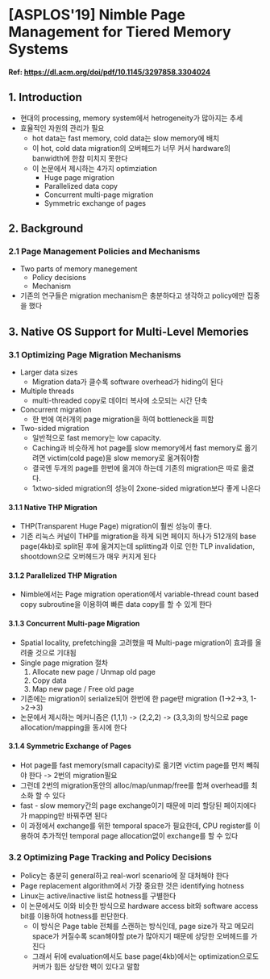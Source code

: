 # [ASPLOS'19] Nimble Page Management for Tiered Memory Systems

#### Ref: <a><https://dl.acm.org/doi/pdf/10.1145/3297858.3304024></a>

## 1. Introduction
* 현대의 processing, memory system에서 hetrogeneity가 많아지는 추세
* 효율적인 자원의 관리가 필요
  * hot data는 fast memory, cold data는 slow memory에 배치
  * 이 hot, cold data migration의 오버헤드가 너무 커서 hardware의 banwidth에 한참 미치지 못한다
  * 이 논문에서 제시하는 4가지 optimziation
    * Huge page migration
    * Parallelized data copy
    * Concurrent multi-page migration
    * Symmetric exchange of pages

## 2. Background 
### 2.1 Page Management Policies and Mechanisms
* Two parts of memory manegement
  * Policy decisions
  * Mechanism
* 기존의 연구들은 migration mechanism은 충분하다고 생각하고 policy에만 집중을 했다

## 3. Native OS Support for Multi-Level Memories
### 3.1 Optimizing Page Migration Mechanisms
* Larger data sizes
  * Migration data가 클수록 software overhead가 hiding이 된다
* Multiple threads
  * multi-threaded copy로 데이터 복사에 소모되는 시간 단축
* Concurrent migration
  * 한 번에 여러개의 page migration을 하여 bottleneck을 피함
* Two-sided migration
  * 일반적으로 fast memory는 low capacity.
  * Caching과 비슷하게 hot page를 slow memory에서 fast memory로 옮기려면 victim(cold page)을 slow memory로 옮겨줘야함
  * 결국엔 두개의 page를 한번에 옮겨야 하는데 기존의 migration은 따로 옮겼다.
  * 1xtwo-sided migration의 성능이 2xone-sided migration보다 좋게 나온다

#### 3.1.1 Native THP Migration
* THP(Transparent Huge Page) migration이 훨씬 성능이 좋다.
* 기존 리눅스 커널이 THP를 migration을 하게 되면 페이지 하나가 512개의 base page(4kb)로 split된 후에 옮겨지는데 splitting과 이로 인한 TLP invalidation, shootdown으로 오버헤드가 매우 커지게 된다

#### 3.1.2 Parallelized THP Migration
* Nimble에서는 Page migration operation에서 variable-thread count based copy subroutine을 이용하여 빠른 data copy를 할 수 있게 한다

#### 3.1.3 Concurrent Multi-page Migration
* Spatial locality, prefetching을 고려했을 때 Multi-page migration이 효과를 올려줄 것으로 기대됨
* Single page migration 절차
  1. Allocate new page / Unmap old page
  2. Copy data
  3. Map new page / Free old page
* 기존에는 migration이 serialize되어 한번에 한 page만 migration (1->2->3, 1->2->3)
* 논문에서 제시하는 메커니즘은 (1,1,1) -> (2,2,2) -> (3,3,3)의 방식으로 page allocation/mapping을 동시에 한다

#### 3.1.4 Symmetric Exchange of Pages
* Hot page를 fast memory(small capacity)로 옮기면 victim page를 먼저 빼줘야 한다 -> 2번의 migration필요
* 그런데 2번의 migration동안의 alloc/map/unmap/free를 합쳐 overhead를 최소화 할 수 있다
* fast - slow memory간의 page exchange이기 때문에 미리 할당된 페이지에다가 mapping만 바꿔주면 된다
* 이 과정에서 exchange를 위한 temporal space가 필요한데, CPU register를 이용하여 추가적인 temporal page allocation없이 exchange를 할 수 있다

### 3.2 Optimizing Page Tracking and Policy Decisions
* Policy는 충분히 general하고 real-worl scenario에 잘 대처해야 한다
* Page replacement algorithm에서 가장 중요한 것은 identifying hotness
* Linux는 active/inactive list로 hotness를 구별한다
* 이 논문에서도 이와 비슷한 방식으로 hardware access bit와 software access bit를 이용하여 hotness를 판단한다.
  * 이 방식은 Page table 전체를 스캔하는 방식인데, page size가 작고 메모리 space가 커질수록 scan해야할 pte가 많아지기 때문에 상당한 오버헤드를 가진다
  * 그래서 뒤에 evaluation에서도 base page(4kb)에서는 optimization으로도 커버가 힘든 상당한 벽이 있다고 말함